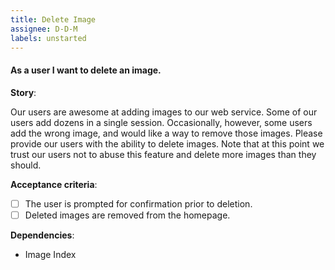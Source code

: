 ```yaml
---
title: Delete Image
assignee: D-D-M
labels: unstarted
---
```


#### As a user I want to delete an image.

__Story__:

Our users are awesome at adding images to our web service. Some of our users
add dozens in a single session. Occasionally, however, some users add the wrong
image, and would like a way to remove those images. Please provide our users
with the ability to delete images. Note that at this point we trust our users
not to abuse this feature and delete more images than they should.

__Acceptance criteria__:
- [ ] The user is prompted for confirmation prior to deletion.
- [ ] Deleted images are removed from the homepage.

__Dependencies__:
- Image Index
